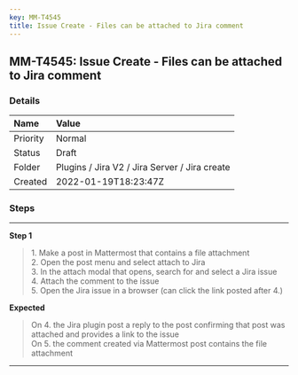 ```yaml
---
key: MM-T4545
title: Issue Create - Files can be attached to Jira comment
---
```


## MM-T4545: Issue Create - Files can be attached to Jira comment

### Details

| Name     | Value                                         |
| :------- | :-------------------------------------------- |
| Priority | Normal                                        |
| Status   | Draft                                         |
| Folder   | Plugins / Jira V2 / Jira Server / Jira create |
| Created  | 2022-01-19T18:23:47Z                          |

### Steps

<hr/>

**Step 1**

> <article>1. Make a post in Mattermost that contains a file attachment <br />2. Open the post menu and select attach to Jira<br />3. In the attach modal that opens, search for and select a Jira issue<br />4. Attach the comment to the issue<br />5. Open the Jira issue in a browser (can click the link posted after 4.)</article>

**Expected**

> <article>On 4. the Jira plugin post a reply to the post confirming that post was attached and provides a link to the issue<br />On 5. the comment created via Mattermost post contains the file attachment</article>

<hr/>
